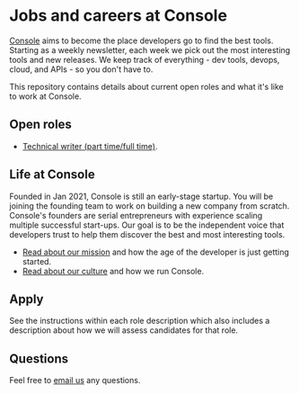 # Jobs and careers at Console

[Console](https://console.dev) aims to become the place developers go to find
the best tools. Starting as a weekly newsletter, each week we pick out the most
interesting tools and new releases. We keep track of everything - dev tools,
devops, cloud, and APIs - so you don't have to.

This repository contains details about current open roles and what it's like to
work at Console.

## Open roles

* [Technical writer (part time/full time)](/roles/technical-writer.md).

## Life at Console

Founded in Jan 2021, Console is still an early-stage startup. You will be
joining the founding team to work on building a new company from scratch.
Console's founders are serial entrepreneurs with experience scaling multiple
successful start-ups. Our goal is to be the independent voice that developers
trust to help them discover the best and most interesting tools.

* [Read about our mission](https://blog.console.dev/focusing-on-developers/)
  and how the age of the developer is just getting started.
* [Read about our culture](/culture.md) and how we run Console.

## Apply

See the instructions within each role description which also includes a
description about how we will assess candidates for that role.

## Questions

Feel free to [email us](mailto:hello@console.dev) any questions.
